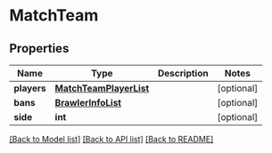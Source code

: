 # MatchTeam

## Properties
Name | Type | Description | Notes
------------ | ------------- | ------------- | -------------
**players** | [**MatchTeamPlayerList**](MatchTeamPlayerList.md) |  | [optional] 
**bans** | [**BrawlerInfoList**](BrawlerInfoList.md) |  | [optional] 
**side** | **int** |  | [optional] 

[[Back to Model list]](../README.md#documentation-for-models) [[Back to API list]](../README.md#documentation-for-api-endpoints) [[Back to README]](../README.md)


